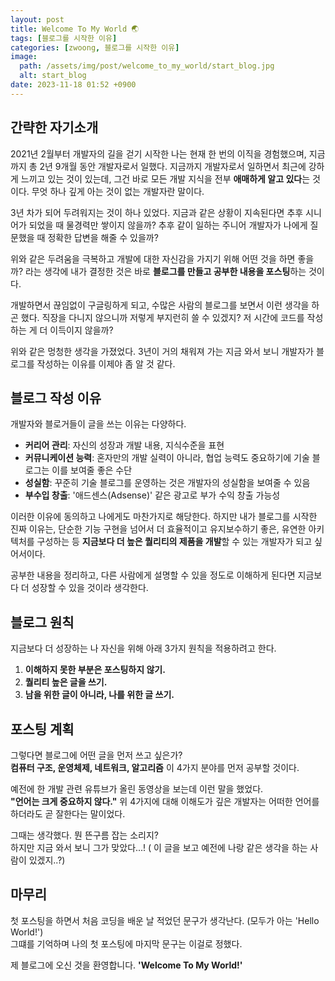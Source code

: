 ```yaml
---
layout: post
title: Welcome To My World 🌏
tags: [블로그를 시작한 이유]
categories: [zwoong, 블로그를 시작한 이유]
image:
  path: /assets/img/post/welcome_to_my_world/start_blog.jpg
  alt: start_blog
date: 2023-11-18 01:52 +0900
---
```


## 간략한 자기소개

2021년 2월부터 개발자의 길을 걷기 시작한 나는 현재 한 번의 이직을 경험했으며, 지금까지 총 2년 9개월 동안 개발자로서 일했다. 지금까지 개발자로서 일하면서 최근에 강하게 느끼고 있는 것이 있는데, 그건 바로 모든 개발 지식을 전부 **애매하게 알고 있다**는 것이다. 무엇 하나 깊게 아는 것이 없는 개발자란 말이다.

3년 차가 되어 두려워지는 것이 하나 있었다. 지금과 같은 상황이 지속된다면 추후 시니어가 되었을 때 물경력만 쌓이지 않을까? 추후 같이 일하는 주니어 개발자가 나에게 질문했을 때 정확한 답변을 해줄 수 있을까?

위와 같은 두려움을 극복하고 개발에 대한 자신감을 가지기 위해 어떤 것을 하면 좋을까? 라는 생각에 내가 결정한 것은 바로 **블로그를 만들고 공부한 내용을 포스팅**하는 것이다.

개발하면서 끊임없이 구글링하게 되고, 수많은 사람의 블로그를 보면서 이런 생각을 하곤 했다. 직장을 다니지 않으니까 저렇게 부지런히 쓸 수 있겠지? 저 시간에 코드를 작성하는 게 더 이득이지 않을까?

위와 같은 멍청한 생각을 가졌었다. 3년이 거의 채워져 가는 지금 와서 보니 개발자가 블로그를 작성하는 이유를 이제야 좀 알 것 같다.

## 블로그 작성 이유

개발자와 블로거들이 글을 쓰는 이유는 다양하다.

- **커리어 관리**: 자신의 성장과 개발 내용, 지식수준을 표현
- **커뮤니케이션 능력**: 혼자만의 개발 실력이 아니라, 협업 능력도 중요하기에 기술 블로그는 이를 보여줄 좋은 수단
- **성실함**: 꾸준히 기술 블로그를 운영하는 것은 개발자의 성실함을 보여줄 수 있음
- **부수입 창출**: '애드센스(Adsense)' 같은 광고로 부가 수익 창출 가능성

이러한 이유에 동의하고 나에게도 마찬가지로 해당한다. 하지만 내가 블로그를 시작한 진짜 이유는, 단순한 기능 구현을 넘어서 더 효율적이고 유지보수하기 좋은, 유연한 아키텍처를 구성하는 등 **지금보다 더 높은 퀄리티의 제품을 개발**할 수 있는 개발자가 되고 싶어서이다.

공부한 내용을 정리하고, 다른 사람에게 설명할 수 있을 정도로 이해하게 된다면 지금보다 더 성장할 수 있을 것이라 생각한다.

## 블로그 원칙

지금보다 더 성장하는 나 자신을 위해 아래 3가지 원칙을 적용하려고 한다.

1. **이해하지 못한 부분은 포스팅하지 않기.**
2. **퀄리티 높은 글을 쓰기.**
3. **남을 위한 글이 아니라, 나를 위한 글 쓰기.**

## 포스팅 계획

그렇다면 블로그에 어떤 글을 먼저 쓰고 싶은가? <br>
**컴퓨터 구조, 운영체제, 네트워크, 알고리즘** 이 4가지 분야를 먼저 공부할 것이다.

예전에 한 개발 관련 유튜브가 올린 동영상을 보는데 이런 말을 했었다. <br>
**"언어는 크게 중요하지 않다."** 위 4가지에 대해 이해도가 깊은 개발자는 어떠한 언어를 하더라도 곧 잘한다는 말이었다.

그때는 생각했다. 뭔 뜬구름 잡는 소리지? <br>
하지만 지금 와서 보니 그가 맞았다...! ( 이 글을 보고 예전에 나랑 같은 생각을 하는 사람이 있겠지..?)

## 마무리

첫 포스팅을 하면서 처음 코딩을 배운 날 적었던 문구가 생각난다. (모두가 아는 'Hello World!') <br>
그떄를 기억하며 나의 첫 포스팅에 마지막 문구는 이걸로 정했다.

제 블로그에 오신 것을 환영합니다. **'Welcome To My World!'**
